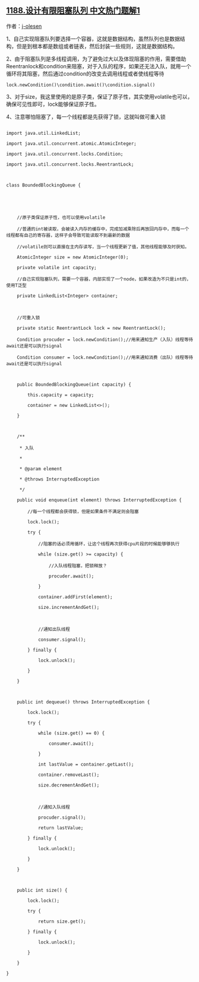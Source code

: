 ## [1188.设计有限阻塞队列 中文热门题解1](https://leetcode.cn/problems/design-bounded-blocking-queue/solutions/100000/zhu-shi-ban-zu-sai-dui-lie-lockcondition-by-j-oles)

作者：[j-olesen](https://leetcode.cn/u/j-olesen)



1、自己实现阻塞队列要选择一个容器，这就是数据结构，虽然队列也是数据结构，但是到根本都是数组或者链表，然后封装一些规则，这就是数据结构。
2、由于阻塞队列是多线程调用，为了避免过大以及体现阻塞的作用，需要借助Reentranlock和condition来阻塞，对于入队的程序，如果还无法入队，就用一个循环将其阻塞，然后通过condition的改变去调用线程或者使线程等待
    lock.newCondition()\condition.await()\condition.signal()
3、对于size，我这里使用的是原子类，保证了原子性，其实使用volatile也可以，确保可见性即可，lock能够保证原子性。
4、注意哪怕阻塞了，每一个线程都是先获得了锁，这就叫做可重入锁

```
import java.util.LinkedList;
import java.util.concurrent.atomic.AtomicInteger;
import java.util.concurrent.locks.Condition;
import java.util.concurrent.locks.ReentrantLock;

class BoundedBlockingQueue {


    //原子类保证原子性，也可以使用volatile
    //普通的int被读取，会被读入内存的缓存中，完成加减乘除后再放回内存中，而每一个线程都有自己的寄存器，这样子会导致可能读取不到最新的数据
    //volatile则可以直接在主内存读写，当一个线程更新了值，其他线程能够及时获知。
    AtomicInteger size = new AtomicInteger(0);
    private volatile int capacity;
    //自己实现阻塞队列，需要一个容器，内部实现了一个node，如果改造为不只是int的，使用T泛型
    private LinkedList<Integer> container;

    //可重入锁
    private static ReentrantLock lock = new ReentrantLock();
    Condition procuder = lock.newCondition();//用来通知生产（入队）线程等待await还是可以执行signal
    Condition consumer = lock.newCondition();//用来通知消费（出队）线程等待await还是可以执行signal

    public BoundedBlockingQueue(int capacity) {
        this.capacity = capacity;
        container = new LinkedList<>();
    }

    /**
     * 入队
     *
     * @param element
     * @throws InterruptedException
     */
    public void enqueue(int element) throws InterruptedException {
        //每一个线程都会获得锁，但是如果条件不满足则会阻塞
        lock.lock();
        try {
            //阻塞的话必须用循环，让这个线程再次获得cpu片段的时候能够够执行
            while (size.get() >= capacity) {
                //入队线程阻塞，把锁释放？
                procuder.await();
            }
            container.addFirst(element);
            size.incrementAndGet();

            //通知出队线程
            consumer.signal();
        } finally {
            lock.unlock();
        }
    }

    public int dequeue() throws InterruptedException {
        lock.lock();
        try {
            while (size.get() == 0) {
                consumer.await();
            }
            int lastValue = container.getLast();
            container.removeLast();
            size.decrementAndGet();

            //通知入队线程
            procuder.signal();
            return lastValue;
        } finally {
            lock.unlock();
        }
    }

    public int size() {
        lock.lock();
        try {
            return size.get();
        } finally {
            lock.unlock();
        }
    }
}
```
